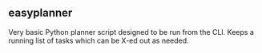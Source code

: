 ## easyplanner
Very basic Python planner script designed to be run from the CLI. Keeps a running list of tasks which can be X-ed out as needed.
